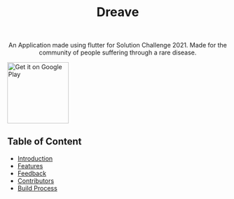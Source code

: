 <h1 align="center"> Dreave </h1> <br>


<p align="center">
  An Application made using flutter for Solution Challenge 2021.
  Made for the community of people suffering through a rare disease.
</p>

<a href="https://play.google.com/store/apps/details?id=com.gitpoint">
    <img alt="Get it on Google Play" title="Google Play" src="http://i.imgur.com/mtGRPuM.png" width="140">
  </a>
</p>


## Table of Content 

- [Introduction](#introduction)
- [Features](#features)
- [Feedback](#feedback)
- [Contributors](#contributors)
- [Build Process](#build-process)
